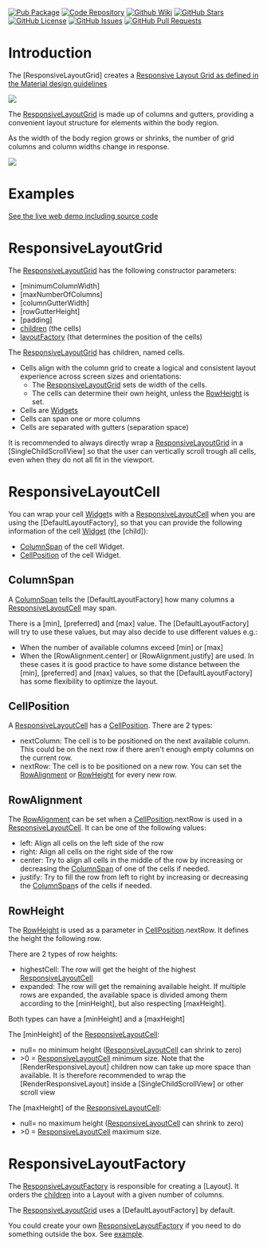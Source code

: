 [//]: # (This file was generated from: doc/template/README.mdt using the documentation_builder package on: 2023-09-11 15:38:10.866564.)
<a id='doc-template-badges-mdt'></a>[![Pub Package](https://img.shields.io/pub/v/responsive_layout_grid)](https://pub.dev/packages/responsive_layout_grid)
[![Code Repository](https://img.shields.io/badge/repository-git%20hub-informational)](https://github.com/domain-centric/responsive_layout_grid)
[![Github Wiki](https://img.shields.io/badge/documentation-wiki-informational)](https://github.com/domain-centric/responsive_layout_grid/wiki)
[![GitHub Stars](https://img.shields.io/github/stars/domain-centric/responsive_layout_grid)](https://github.com/domain-centric/responsive_layout_grid/stargazers)
[![GitHub License](https://img.shields.io/badge/license-MIT-informational)](https://github.com/domain-centric/responsive_layout_grid/blob/main/LICENSE)
[![GitHub Issues](https://img.shields.io/github/issues/domain-centric/responsive_layout_grid)](https://github.com/domain-centric/responsive_layout_grid/issues)
[![GitHub Pull Requests](https://img.shields.io/github/issues-pr/domain-centric/responsive_layout_grid)](https://github.com/domain-centric/responsive_layout_grid/pulls)

<a id='introduction'></a>
# Introduction
The [ResponsiveLayoutGrid] creates a [Responsive Layout Grid as defined in the Material design guidelines](https://m3.material.io/foundations/adaptive-design/large-screens)

![](https://github.com/domain-centric/responsive_layout_grid/wiki/columns.gif)

The [ResponsiveLayoutGrid](https://github.com/domain-centric/responsive_layout_grid/wiki/02-ResponsiveLayoutGrid#responsivelayoutgrid) is made up of columns and gutters,
providing a convenient layout structure for elements within the body region.

As the width of the body region grows or shrinks,
the number of grid columns and column widths change in response.

![](https://github.com/domain-centric/responsive_layout_grid/wiki/form.gif)

<a id='examples'></a>
# Examples
[See the live web demo including source code](https://domain-centric.github.io/responsive_layout_grid_demo_web)

<a id='doc-template-02-responsivelayoutgrid-mdt'></a><a id='responsivelayoutgrid'></a>
# ResponsiveLayoutGrid
The [ResponsiveLayoutGrid](https://github.com/domain-centric/responsive_layout_grid/wiki/02-ResponsiveLayoutGrid#responsivelayoutgrid) has the following constructor parameters:
 * [minimumColumnWidth]
 * [maxNumberOfColumns]
 * [columnGutterWidth]
 * [rowGutterHeight]
 * [padding]
 * [children](https://pub.dev/packages/children) (the cells)
 * [layoutFactory](https://github.com/domain-centric/responsive_layout_grid/wiki/02-ResponsiveLayoutGrid#responsivelayoutfactory) (that determines the position of the cells)

The [ResponsiveLayoutGrid](https://github.com/domain-centric/responsive_layout_grid/wiki/02-ResponsiveLayoutGrid#responsivelayoutgrid) has children, named cells.
* Cells align with the column grid to create a logical and consistent
  layout experience across screen sizes and orientations:
  * The [ResponsiveLayoutGrid](https://github.com/domain-centric/responsive_layout_grid/wiki/02-ResponsiveLayoutGrid#responsivelayoutgrid) sets de width of the cells.
  * The cells can determine their own height, unless the [RowHeight](https://github.com/domain-centric/responsive_layout_grid/wiki/02-ResponsiveLayoutGrid#rowheight) is set.
* Cells are [Widgets](https://docs.flutter.dev/development/ui/widgets-intro)
* Cells can span one or more columns
* Cells are separated with gutters (separation space)

It is recommended to always directly wrap a [ResponsiveLayoutGrid](https://github.com/domain-centric/responsive_layout_grid/wiki/02-ResponsiveLayoutGrid#responsivelayoutgrid) in a
[SingleChildScrollView] so that the user can vertically scroll trough
all cells, even when they do not all fit in the viewport.


<a id='responsivelayoutcell'></a>
# ResponsiveLayoutCell
You can wrap your cell [Widget](https://docs.flutter.dev/development/ui/widgets-intro)s
with a [ResponsiveLayoutCell](https://github.com/domain-centric/responsive_layout_grid/wiki/02-ResponsiveLayoutGrid#responsivelayoutcell) when you are using the [DefaultLayoutFactory],
so that you can provide the following information of the
cell [Widget](https://docs.flutter.dev/development/ui/widgets-intro)
(the [child]):
* [ColumnSpan](https://github.com/domain-centric/responsive_layout_grid/wiki/02-ResponsiveLayoutGrid#columnspan) of the cell Widget.
* [CellPosition](https://github.com/domain-centric/responsive_layout_grid/wiki/02-ResponsiveLayoutGrid#cellposition) of the cell Widget.


<a id='columnspan'></a>
## ColumnSpan
A [ColumnSpan](https://github.com/domain-centric/responsive_layout_grid/wiki/02-ResponsiveLayoutGrid#columnspan) tells the [DefaultLayoutFactory] how many columns a
[ResponsiveLayoutCell](https://github.com/domain-centric/responsive_layout_grid/wiki/02-ResponsiveLayoutGrid#responsivelayoutcell) may span.

There is a [min], [preferred] and [max] value. The [DefaultLayoutFactory]
will try to use these values, but may also decide to use different values
e.g.:
* When the number of available columns exceed [min] or [max]
* When the [RowAlignment.center] or [RowAlignment.justify] are used.
  In these cases it is good practice to have some distance between the
  [min], [preferred] and [max] values, so that the [DefaultLayoutFactory]
  has some flexibility to optimize the layout.


<a id='cellposition'></a>
## CellPosition
A [ResponsiveLayoutCell](https://github.com/domain-centric/responsive_layout_grid/wiki/02-ResponsiveLayoutGrid#responsivelayoutcell) has a [CellPosition](https://github.com/domain-centric/responsive_layout_grid/wiki/02-ResponsiveLayoutGrid#cellposition). There are 2 types:
* nextColumn: The cell is to be positioned on the next available column.
  This could be on the next row if there aren't enough empty columns
  on the current row.
* nextRow: The cell is to be positioned on a new row.
  You can set the [RowAlignment](https://github.com/domain-centric/responsive_layout_grid/wiki/02-ResponsiveLayoutGrid#rowalignment) or [RowHeight](https://github.com/domain-centric/responsive_layout_grid/wiki/02-ResponsiveLayoutGrid#rowheight) for every new row.


<a id='rowalignment'></a>
## RowAlignment
The [RowAlignment](https://github.com/domain-centric/responsive_layout_grid/wiki/02-ResponsiveLayoutGrid#rowalignment) can be set when a [CellPosition](https://github.com/domain-centric/responsive_layout_grid/wiki/02-ResponsiveLayoutGrid#cellposition).nextRow is used in a
[ResponsiveLayoutCell](https://github.com/domain-centric/responsive_layout_grid/wiki/02-ResponsiveLayoutGrid#responsivelayoutcell). It can be one of the following values:
* left: Align all cells on the left side of the row
* right: Align all cells on the right side of the row
* center: Try to align all cells in the middle of the row by
  increasing or decreasing the [ColumnSpan](https://github.com/domain-centric/responsive_layout_grid/wiki/02-ResponsiveLayoutGrid#columnspan) of one of the cells if needed.
* justify: Try to fill the row from left to right by
  increasing or decreasing the [ColumnSpan](https://github.com/domain-centric/responsive_layout_grid/wiki/02-ResponsiveLayoutGrid#columnspan)s of the cells if needed.


<a id='rowheight'></a>
## RowHeight
The [RowHeight](https://github.com/domain-centric/responsive_layout_grid/wiki/02-ResponsiveLayoutGrid#rowheight) is used as a parameter in
[CellPosition](https://github.com/domain-centric/responsive_layout_grid/wiki/02-ResponsiveLayoutGrid#cellposition).nextRow.
It defines the height the following row.

There are 2 types of row heights:
* highestCell: The row will get the height of the highest
  [ResponsiveLayoutCell](https://github.com/domain-centric/responsive_layout_grid/wiki/02-ResponsiveLayoutGrid#responsivelayoutcell)
* expanded: The row will get the remaining available height.
  If multiple rows are expanded, the available space is divided
  among them according to the [minHeight], but also respecting
  [maxHeight].

Both types can have a [minHeight] and a [maxHeight]

The [minHeight] of the [ResponsiveLayoutCell](https://github.com/domain-centric/responsive_layout_grid/wiki/02-ResponsiveLayoutGrid#responsivelayoutcell):
* null= no minimum height ([ResponsiveLayoutCell](https://github.com/domain-centric/responsive_layout_grid/wiki/02-ResponsiveLayoutGrid#responsivelayoutcell) can shrink to zero)
* &gt;0 = [ResponsiveLayoutCell](https://github.com/domain-centric/responsive_layout_grid/wiki/02-ResponsiveLayoutGrid#responsivelayoutcell) minimum size.
  Note that the [RenderResponsiveLayout] children now can take up
  more space than available. It is therefore recommended to wrap
  the [RenderResponsiveLayout] inside a [SingleChildScrollView] or
  other scroll view

The [maxHeight] of the [ResponsiveLayoutCell](https://github.com/domain-centric/responsive_layout_grid/wiki/02-ResponsiveLayoutGrid#responsivelayoutcell):
* null= no maximum height ([ResponsiveLayoutCell](https://github.com/domain-centric/responsive_layout_grid/wiki/02-ResponsiveLayoutGrid#responsivelayoutcell) can shrink to zero)
* &gt;0 = [ResponsiveLayoutCell](https://github.com/domain-centric/responsive_layout_grid/wiki/02-ResponsiveLayoutGrid#responsivelayoutcell) maximum size.


<a id='responsivelayoutfactory'></a>
# ResponsiveLayoutFactory
The [ResponsiveLayoutFactory](https://github.com/domain-centric/responsive_layout_grid/wiki/02-ResponsiveLayoutGrid#responsivelayoutfactory) is responsible for creating a [Layout].
It orders the [children](https://pub.dev/packages/children) into a Layout with a given number of columns.

The [ResponsiveLayoutGrid](https://github.com/domain-centric/responsive_layout_grid/wiki/02-ResponsiveLayoutGrid#responsivelayoutgrid) uses a [DefaultLayoutFactory] by default.

You could create your own [ResponsiveLayoutFactory](https://github.com/domain-centric/responsive_layout_grid/wiki/02-ResponsiveLayoutGrid#responsivelayoutfactory) if you need to
do something outside the box. See [example](https://github.com/domain-centric/responsive_layout_grid_demo/blob/main/lib/column_example.dart).


